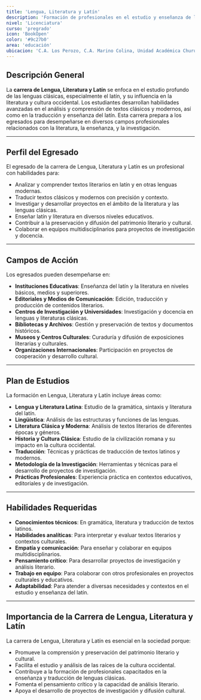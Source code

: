 ```yaml
---
title: 'Lengua, Literatura y Latín'
description: 'Formación de profesionales en el estudio y enseñanza de la lengua, literatura y latín.'
nivel: 'Licenciatura'
curso: 'pregrado'
icon: 'BookOpen'
color: '#9c27b0'
area: 'educación'
ubicacion: 'C.A. Los Perozo, C.A. Marino Colina, Unidad Académica Churuguara, Municipios: San Francisco, Dabajuro, Urumaco, Silva, Morón'
---
```


## Descripción General
La **carrera de Lengua, Literatura y Latín** se enfoca en el estudio profundo de las lenguas clásicas, especialmente el latín, y su influencia en la literatura y cultura occidental. Los estudiantes desarrollan habilidades avanzadas en el análisis y comprensión de textos clásicos y modernos, así como en la traducción y enseñanza del latín. Esta carrera prepara a los egresados para desempeñarse en diversos campos profesionales relacionados con la literatura, la enseñanza, y la investigación.

---

## Perfil del Egresado
El egresado de la carrera de Lengua, Literatura y Latín es un profesional con habilidades para:
- Analizar y comprender textos literarios en latín y en otras lenguas modernas.
- Traducir textos clásicos y modernos con precisión y contexto.
- Investigar y desarrollar proyectos en el ámbito de la literatura y las lenguas clásicas.
- Enseñar latín y literatura en diversos niveles educativos.
- Contribuir a la preservación y difusión del patrimonio literario y cultural.
- Colaborar en equipos multidisciplinarios para proyectos de investigación y docencia.

---

## Campos de Acción
Los egresados pueden desempeñarse en:
- **Instituciones Educativas**: Enseñanza del latín y la literatura en niveles básicos, medios y superiores.
- **Editoriales y Medios de Comunicación**: Edición, traducción y producción de contenidos literarios.
- **Centros de Investigación y Universidades**: Investigación y docencia en lenguas y literaturas clásicas.
- **Bibliotecas y Archivos**: Gestión y preservación de textos y documentos históricos.
- **Museos y Centros Culturales**: Curaduría y difusión de exposiciones literarias y culturales.
- **Organizaciones Internacionales**: Participación en proyectos de cooperación y desarrollo cultural.

---

## Plan de Estudios
La formación en Lengua, Literatura y Latín incluye áreas como:
- **Lengua y Literatura Latina**: Estudio de la gramática, sintaxis y literatura del latín.
- **Lingüística**: Análisis de las estructuras y funciones de las lenguas.
- **Literatura Clásica y Moderna**: Análisis de textos literarios de diferentes épocas y géneros.
- **Historia y Cultura Clásica**: Estudio de la civilización romana y su impacto en la cultura occidental.
- **Traducción**: Técnicas y prácticas de traducción de textos latinos y modernos.
- **Metodología de la Investigación**: Herramientas y técnicas para el desarrollo de proyectos de investigación.
- **Prácticas Profesionales**: Experiencia práctica en contextos educativos, editoriales y de investigación.

---

## Habilidades Requeridas
- **Conocimientos técnicos**: En gramática, literatura y traducción de textos latinos.
- **Habilidades analíticas**: Para interpretar y evaluar textos literarios y contextos culturales.
- **Empatía y comunicación**: Para enseñar y colaborar en equipos multidisciplinarios.
- **Pensamiento crítico**: Para desarrollar proyectos de investigación y análisis literario.
- **Trabajo en equipo**: Para colaborar con otros profesionales en proyectos culturales y educativos.
- **Adaptabilidad**: Para atender a diversas necesidades y contextos en el estudio y enseñanza del latín.

---

## Importancia de la Carrera de Lengua, Literatura y Latín
La carrera de Lengua, Literatura y Latín es esencial en la sociedad porque:
- Promueve la comprensión y preservación del patrimonio literario y cultural.
- Facilita el estudio y análisis de las raíces de la cultura occidental.
- Contribuye a la formación de profesionales capacitados en la enseñanza y traducción de lenguas clásicas.
- Fomenta el pensamiento crítico y la capacidad de análisis literario.
- Apoya el desarrollo de proyectos de investigación y difusión cultural.
